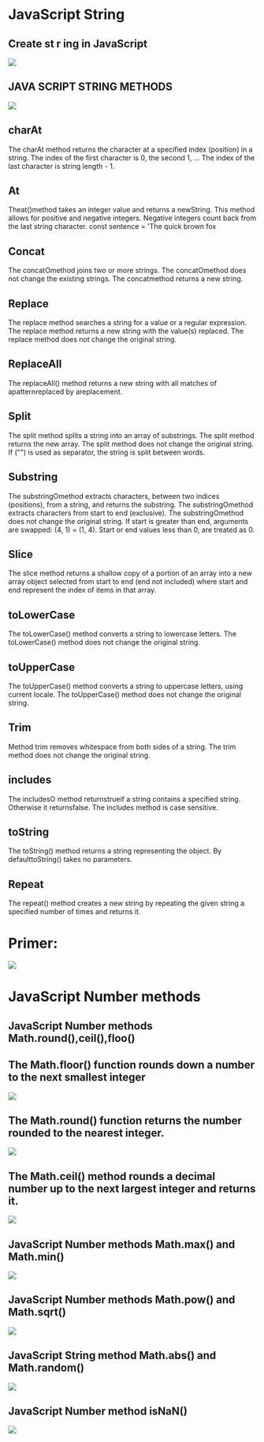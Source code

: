 # JavaScript  String
## Create st r ing in JavaScript
![](./Снимок%20экрана%202023-11-22%20170504.png)

## JAVA SCRIPT STRING METHODS

![](Снимок%20экрана%202023-11-22%20170602.png)


## charAt
 The charAt method returns the character at a specified index (position) in a string.
The index of the first character is 0, the second 1, ...
The index of the last character is string length - 1.

>

## At
Theat()method takes an integer value and returns a newString.
This method allows for positive and negative integers. Negative integers count back from the last string character.
const sentence = 'The quick brown fox
>

## Concat
The concatOmethod joins two or more strings.
The concatOmethod does not change the existing strings.
The concatmethod returns a new string.
>
## Replace
The replace method searches a string for a value or a regular expression.
The replace method returns a new string with the value(s) replaced.
The replace method does not change the original string.
>

## ReplaceAll
The replaceAll() method returns a new string with all matches of apatternreplaced by areplacement.
>

## Split
The split method splits a string into an array of substrings. The split method returns the new array. The split method does not change the original string. If ("") is used as separator, the string is split between words.

>

## Substring
The substringOmethod extracts characters, between two indices (positions), from a string, and returns the substring.
The substringOmethod extracts characters from start to end (exclusive).
The substringOmethod does not change the original string.
If start is greater than end, arguments are swapped: (4, 1) = (1, 4).
Start or end values less than 0, are treated as 0.

>
 ## Slice
 The slice method returns a shallow copy of a portion of an array into a new array object selected from start to end (end not included) where start and end represent the index of items in that array.
 >

 ## toLowerCase
 The toLowerCase() method converts a string to lowercase letters.
The toLowerCase() method does not change the original string.
>

## toUpperCase
The toUpperCase() method converts a string to uppercase letters, using current locale.
The toUpperCase() method does not change the original string.
>

## Trim
Method trim removes whitespace from both sides of a string.
The trim method does not change the original string.
>

## includes
The includesO method returnstrueif a string contains a specified string.
Otherwise it returnsfalse.
The includes method is case sensitive.
>

## toString
The toString() method returns a string representing the object.
By defaulttoString() takes no parameters.
>

## Repeat
The repeat() method creates a new string by repeating the given string a specified number of times and returns it.
>



# Primer:

![](Снимок%20экрана%202023-11-23%20153740.png)


>

# JavaScript Number methods

## JavaScript Number methods Math.round(),ceil(),floo()
  
  ## The Math.floor() function rounds down a number to the next smallest integer

  ![](./floor.png)

>

  ## The Math.round() function returns the number rounded to the nearest integer.

  ![](./round.png)

  >

  ## The Math.ceil() method rounds a decimal number up to the next largest integer and returns it.

  ![](./ceil.png)
  >

  ## JavaScript Number methods Math.max() and Math.min()
  ![](./max%20and%20min.png)
  >

  ## JavaScript Number methods Math.pow() and Math.sqrt()
  ![](./pow%20and%20sqrt.png)

  >

  ## JavaScript String method Math.abs() and Math.random()

  ![](./abc%20and%20random.png)
  >

  ## JavaScript Number method isNaN()
  ![](./isNaN.png)
